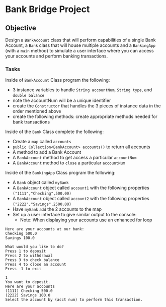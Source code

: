 # Bank Bridge Project

## Objective

Design a `BankAccount` class that will perform capabilities of a single Bank Account, a `Bank` class that will house multiple accounts and a `BankingApp` (with a `main` method) to simulate a user interface where you can access your accounts and perform banking transactions.

### Tasks

Inside of `BankAccount` Class program the following:
- 3 instance variables to handle `String accountNum`, `String type`, and `double balance`
- note the accountNum will be a unique identifier
- create the `Constructor` that handles the 3 pieces of instance data in the order mentioned above
- create the following methods: create appropriate methods needed for bank transactions


Inside of the `Bank` Class complete the following:
- Create a `map` called `accounts`
- `public Collection<BankAccount> accounts()` to return all accounts
- A method to add a Bank Account 
- A `BankAccount` method to get access a particular `accountNum` 
- A `BankAccount` method to `close` a particular `accountNum`


Inside of the `BankingApp` Class program the following:
- A `Bank` object called `myBank`
- A `BankAccount` object called `account1` with the following properties `("1111","Checking",500.00)`
- A `BankAccount` object called `account2` with the following properties `("2222","Savings",2500.00)`
- Have `myBank` `add` the 2 accounts to the map
- Set up a user interface to give similar output to the console:
  - Note: When displaying your accounts use an enhanced for loop 
```
Here are your accounts at our bank:
Checking 500.0
Savings 100.0

What would you like to do?
Press 1 to deposit
Press 2 to withdrawal
Press 3 to check balance
Press 4 to close an account
Press -1 to exit

1
You want to deposit.
Here are your accounts
(1111) Checking 500.0
(2222) Savings 100.0
Select the account by (acct num) to perform this transaction.
```



